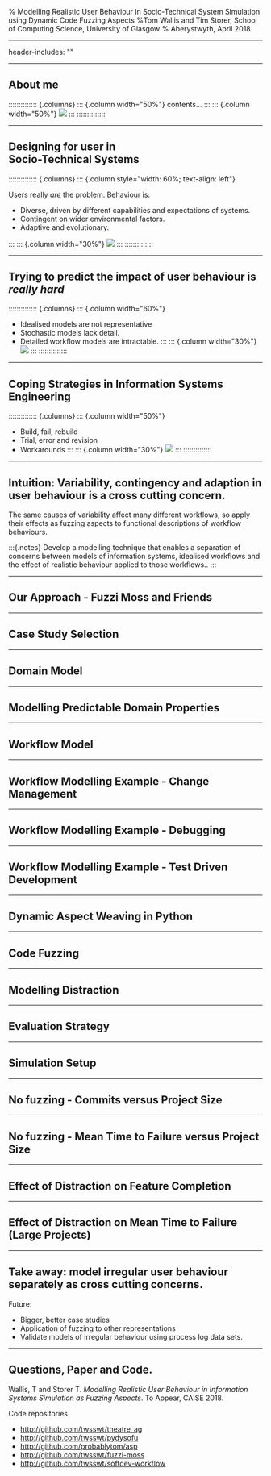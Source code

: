 % Modelling Realistic User Behaviour in Socio-Technical System Simulation using Dynamic Code Fuzzing Aspects
%Tom Wallis and Tim Storer, School of Computing Science, University of Glasgow
% Aberystwyth, April 2018

---
header-includes:     "<style type='text/css'>.reveal h1, .reveal h2, .reveal h3 {text-transform: none;} .reveal h1 {font-size: 1.5em; } .floatleft {float: left} </style>"

---


## About me

:::::::::::::: {.columns}
::: {.column width="50%"}
contents...
:::
::: {.column width="50%"}
![](tim.jpg)
:::
::::::::::::::

----

## Designing for user in <br/> Socio-Technical Systems

:::::::::::::: {.columns}
::: {.column style="width: 60%; text-align: left"}

Users really *are* the problem. Behaviour is:

 * Diverse, driven by different capabilities and expectations of systems.
 * Contingent on wider environmental factors.
 * Adaptive and evolutionary.

:::
::: {.column width="30%"}
![](ecounting.jpg)
:::
::::::::::::::

----

## Trying to predict the impact of user behaviour is *really hard*

:::::::::::::: {.columns}
::: {.column width="60%"}

 * Idealised models are not representative
 * Stochastic models lack detail.
 * Detailed workflow models are intractable.
:::
::: {.column width="30%"}
![](ambulance.jpg)
:::
::::::::::::::

----

## Coping Strategies in Information Systems Engineering

:::::::::::::: {.columns}
::: {.column width="50%"}

 * Build, fail, rebuild
 * Trial, error and revision
 * Workarounds
:::
::: {.column width="30%"}
![](heathrow.jpg)
:::
::::::::::::::

---

## Intuition: Variability, contingency and adaption in user behaviour is a cross cutting concern.

The same causes of variability affect many different workflows, so apply their effects as fuzzing aspects to functional descriptions of workflow behaviours.

:::{.notes}
Develop a modelling technique that enables a separation of concerns between models of information systems, idealised workflows and the effect of realistic behaviour applied to those workflows..
:::

----

## Our Approach - Fuzzi Moss and Friends

---

## Case Study Selection

----

## Domain Model

---

## Modelling Predictable Domain Properties

---

## Workflow Model

---

## Workflow Modelling Example - Change Management

---

## Workflow Modelling Example - Debugging

----

## Workflow Modelling Example - Test Driven Development

----

## Dynamic Aspect Weaving in Python

----

## Code Fuzzing

----

## Modelling Distraction

---

## Evaluation Strategy

---

## Simulation Setup

---

## No fuzzing - Commits versus Project Size

---

## No fuzzing - Mean Time to Failure versus Project Size

---

## Effect of Distraction on Feature Completion

---

## Effect of Distraction on Mean Time to Failure (Large Projects)

---

## Take away: model irregular user behaviour separately as cross cutting concerns.

Future:

 * Bigger, better case studies
 * Application of fuzzing to other representations
 * Validate models of irregular behaviour using process log data sets.

---

## Questions, Paper and Code.

Wallis, T and Storer T.  *Modelling Realistic User Behaviour in Information Systems Simulation as Fuzzing Aspects*. To Appear, CAISE 2018.

Code repositories
 * http://github.com/twsswt/theatre_ag
 * http://github.com/twsswt/pydysofu
 * http://github.com/probablytom/asp
 * http://github.com/twsswt/fuzzi-moss
 * http://github.com/twsswt/softdev-workflow
